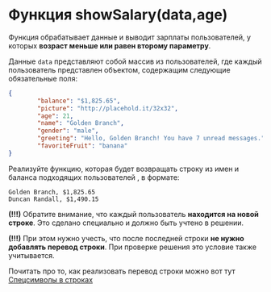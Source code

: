 # Функция showSalary(data,age)

Функция обрабатывает данные и выводит зарплаты пользователей, у которых
**возраст меньше или равен второму параметру**.

Данные `data` представляют собой массив из пользователей, где
каждый пользователь представлен объектом, содержащим следующие обязательные поля:

```json
{
        "balance": "$1,825.65",
        "picture": "http://placehold.it/32x32",
        "age": 21,
        "name": "Golden Branch",
        "gender": "male",
        "greeting": "Hello, Golden Branch! You have 7 unread messages.",
        "favoriteFruit": "banana"
}
```

Реализуйте функцию, которая будет возвращать строку из имен и баланса подходящих пользователей , в формате:

```text
Golden Branch, $1,825.65
Duncan Randall, $1,490.15
```

**(!!!)** Обратите внимание, что каждый пользователь **находится на новой строке**. 
Это сделано специально и должно быть учтено в решении. 

**(!!!)** При этом нужно учесть, что после последней строки **не нужно добавлять перевод строки**.
При проверке решения это условие также учитывается.

Почитать про то, как реализовать перевод строки можно вот тут [Спецсимволы в строках](https://learn.javascript.ru/string#spetssimvoly)
